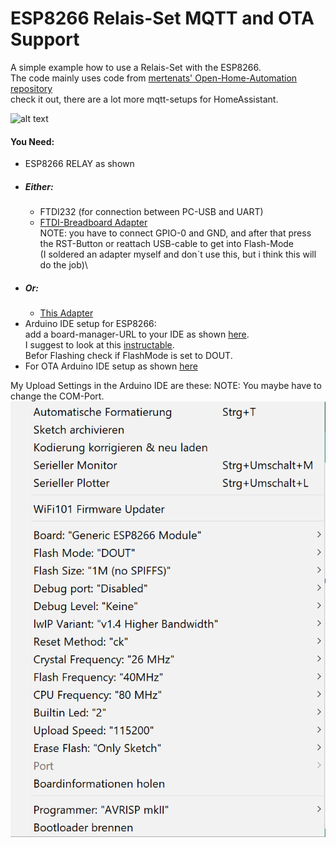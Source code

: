 # ESP8266 Relais-Set MQTT and OTA Support

A simple example how to use a Relais-Set with the ESP8266.\
The code mainly uses code from [mertenats' Open-Home-Automation repository](https://github.com/mertenats/Open-Home-Automation)\
check it out, there are a lot more mqtt-setups for HomeAssistant.

![alt text](https://ae01.alicdn.com/kf/HTB1I8deby6guuRjy0Fmq6y0DXXaR/ESP8266-5-v-WiFi-relais-modul-Dinge-smart-home-fernbedienung-schalter-telefon-APP.jpg_640x640.jpg)
#### You Need:
  * ESP8266 RELAY as shown
  * ##### Either:
    * FTDI232 (for connection between PC-USB and UART)
    * [FTDI-Breadboard Adapter](https://www.tindie.com/products/FemtoCow/esp8266-ftdi-and-breadboard-adapter-with-33v-reg/)\
    NOTE: you have to connect GPIO-0 and GND, and after that press the RST-Button or reattach USB-cable to get into Flash-Mode\
    (I soldered an adapter myself and don`t use this, but i think this will do the job)\
  * ##### Or:
    * [This Adapter](https://www.amazon.de/gp/product/B077Z4L8DD/ref=crt_ewc_title_dp_3?ie=UTF8&psc=1&smid=AL7OCEVQ2O38D)
  * Arduino IDE setup for ESP8266:\
    add a board-manager-URL to your IDE as shown [here](https://randomnerdtutorials.com/how-to-install-esp8266-board-arduino-ide/).\
    I suggest to look at this [instructable](https://www.instructables.com/id/ESP8266-Programming-Using-FTDI-and-Arduino-IDE/).\
    Befor Flashing check if FlashMode is set to DOUT.
  * For OTA Arduino IDE setup as shown [here](http://esp8266.github.io/Arduino/versions/2.0.0/doc/ota_updates/ota_updates.html)
    
    
 My Upload Settings in the Arduino IDE are these:
 NOTE: You maybe have to change the COM-Port.
 ![alt_text](https://github.com/1ch1o/HomeAutomation/blob/master/ESP8266_Relais-Set_mqtt/UploadSettings.png)
